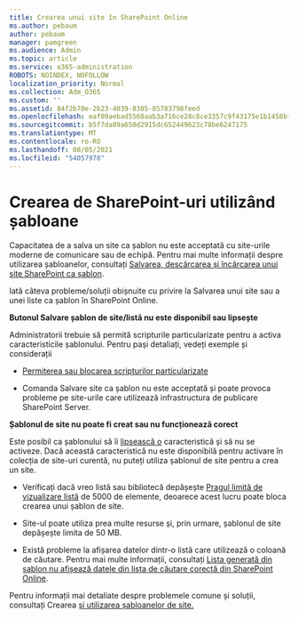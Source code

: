 ```yaml
---
title: Crearea unui site în SharePoint Online
ms.author: pebaum
author: pebaum
manager: pamgreen
ms.audience: Admin
ms.topic: article
ms.service: o365-administration
ROBOTS: NOINDEX, NOFOLLOW
localization_priority: Normal
ms.collection: Adm_O365
ms.custom: ''
ms.assetid: 84f2b70e-2b23-4039-8305-85783798feed
ms.openlocfilehash: eaf09aebad5568aab3a716ce28c8ce3357c9f43175e1b1458bfcd43fd95a71fa
ms.sourcegitcommit: b5f7da89a650d2915dc652449623c78be6247175
ms.translationtype: MT
ms.contentlocale: ro-RO
ms.lasthandoff: 08/05/2021
ms.locfileid: "54057978"
---
```

# <a name="create-sharepoint-sites-using-templates"></a>Crearea de SharePoint-uri utilizând șabloane

Capacitatea de a salva un site ca șablon nu este acceptată cu site-urile moderne de comunicare sau de echipă. Pentru mai multe informații despre utilizarea șabloanelor, consultați [Salvarea, descărcarea și încărcarea unui site SharePoint ca șablon](https://docs.microsoft.com/sharepoint/dev/general-development/save-download-and-upload-a-sharepoint-site-as-a-template).

Iată câteva probleme/soluții obișnuite cu privire la Salvarea unui site sau a unei liste ca șablon în SharePoint Online. 

**Butonul Salvare șablon de site/listă nu este disponibil sau lipsește**

Administratorii trebuie să permită scripturile particularizate pentru a activa caracteristicile șablonului. Pentru pași detaliați, vedeți exemple și considerații 

- [Permiterea sau blocarea scripturilor particularizate](https://docs.microsoft.com/sharepoint/allow-or-prevent-custom-script)

- Comanda Salvare site ca șablon nu este acceptată și poate provoca probleme pe site-urile care utilizează infrastructura de publicare SharePoint Server.

**Șablonul de site nu poate fi creat sau nu funcționează corect**

Este posibil ca șablonului să îi [lipsească o](https://social.technet.microsoft.com/wiki/contents/articles/14423.sharepoint-2013-existing-features-guid.aspx) caracteristică și să nu se activeze. Dacă această caracteristică nu este disponibilă pentru activare în colecția de site-uri curentă, nu puteți utiliza șablonul de site pentru a crea un site.

- Verificați dacă vreo listă sau bibliotecă depășește [Pragul limită de vizualizare listă](https://support.office.com/article/Manage-large-lists-and-libraries-in-SharePoint-B8588DAE-9387-48C2-9248-C24122F07C59) de 5000 de elemente, deoarece acest lucru poate bloca crearea unui șablon de site.

- Site-ul poate utiliza prea multe resurse și, prin urmare, șablonul de site depășește limita de 50 MB.


- Există probleme la afișarea datelor dintr-o listă care utilizează o coloană de căutare. Pentru mai multe informații, consultați [Lista generată din șablon nu afișează datele din lista de căutare corectă din SharePoint Online](https://docs.microsoft.com/sharepoint/support/lists-and-libraries/template-generated-list-incorrect-data).

Pentru informații mai detaliate despre problemele comune și soluții, consultați Crearea [și utilizarea șabloanelor de site.](https://support.office.com/article/Create-and-use-site-templates-60371B0F-00E0-4C49-A844-34759EBDD989)



